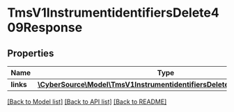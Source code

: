 # TmsV1InstrumentidentifiersDelete409Response

## Properties
Name | Type | Description | Notes
------------ | ------------- | ------------- | -------------
**links** | [**\CyberSource\Model\TmsV1InstrumentidentifiersDelete409ResponseLinks**](TmsV1InstrumentidentifiersDelete409ResponseLinks.md) |  | [optional] 

[[Back to Model list]](../README.md#documentation-for-models) [[Back to API list]](../README.md#documentation-for-api-endpoints) [[Back to README]](../README.md)


